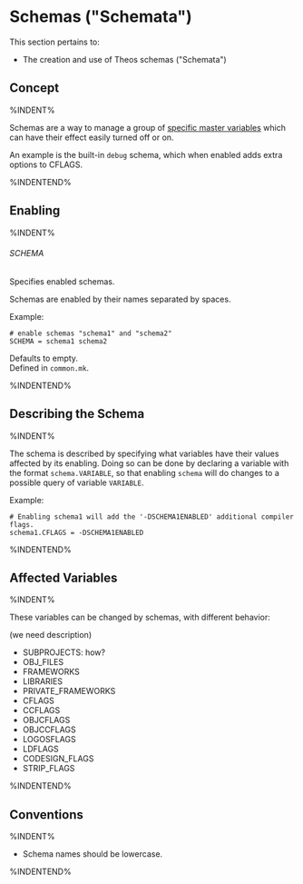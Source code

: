 # Schemas ("Schemata")

This section pertains to:

* The creation and use of Theos schemas ("Schemata")

## Concept

%INDENT%

Schemas are a way to manage a group of [specific master variables](./2_1_1_4_SCHEMATA.md#affected-variables) which can have their effect easily turned off or on.

An example is the built-in `debug` schema, which when enabled adds extra options to CFLAGS.

%INDENTEND%

## Enabling

%INDENT%

###### SCHEMA
Specifies enabled schemas.

Schemas are enabled by their names separated by spaces.

Example:

	# enable schemas "schema1" and "schema2"
	SCHEMA = schema1 schema2

Defaults to empty.  
Defined in `common.mk`.

%INDENTEND%

## Describing the Schema

%INDENT%

The schema is described by specifying what variables have their values affected by its enabling. Doing so can be done by declaring a variable with the format `schema.VARIABLE`, so that enabling `schema` will do changes to a possible query of variable `VARIABLE`.

Example:
	
	# Enabling schema1 will add the '-DSCHEMA1ENABLED' additional compiler flags.
	schema1.CFLAGS = -DSCHEMA1ENABLED

%INDENTEND%

## Affected Variables

%INDENT%

These variables can be changed by schemas, with different behavior:

(we need description)

* SUBPROJECTS: how?
* OBJ_FILES
* FRAMEWORKS
* LIBRARIES
* PRIVATE_FRAMEWORKS
* CFLAGS
* CCFLAGS
* OBJCFLAGS
* OBJCCFLAGS
* LOGOSFLAGS
* LDFLAGS
* CODESIGN_FLAGS
* STRIP_FLAGS

%INDENTEND%

## Conventions

%INDENT%

* Schema names should be lowercase.

%INDENTEND%
